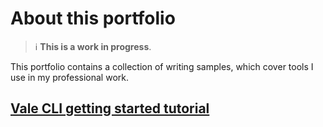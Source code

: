 # About this portfolio

> :information_source: **This is a work in progress**.

This portfolio contains a collection of writing samples, which cover tools I use in my professional work.

## [Vale CLI getting started tutorial](./guides/vale-cli.md)
